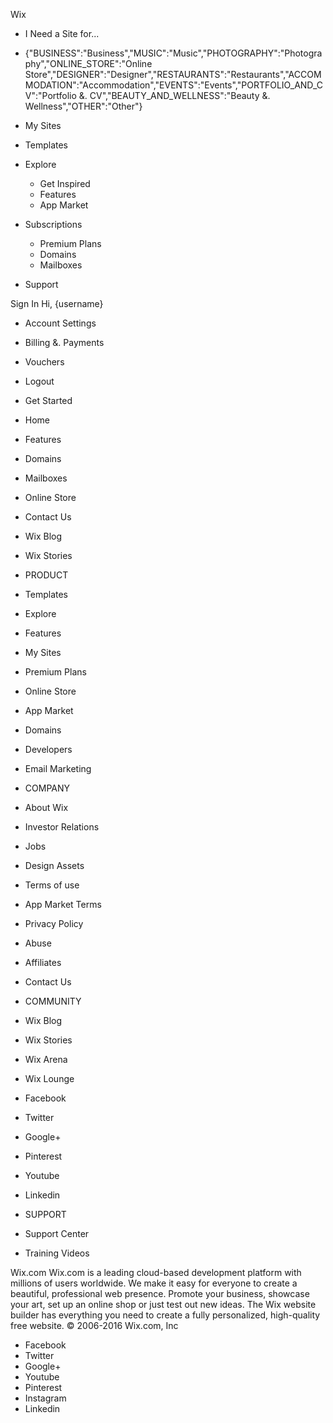 Wix

*   I Need a Site for...

*   {"BUSINESS":"Business","MUSIC":"Music","PHOTOGRAPHY":"Photography","ONLINE\_STORE":"Online Store","DESIGNER":"Designer","RESTAURANTS":"Restaurants","ACCOMMODATION":"Accommodation","EVENTS":"Events","PORTFOLIO\_AND\_CV":"Portfolio &. CV","BEAUTY\_AND\_WELLNESS":"Beauty &. Wellness","OTHER":"Other"}
*   My Sites
*   Templates
*   Explore
    *   Get Inspired
    *   Features
    *   App Market
*   Subscriptions
    *   Premium Plans
    *   Domains
    *   Mailboxes
*   Support

Sign In Hi, {username}

*   Account Settings
*   Billing &. Payments
*   Vouchers

*   Logout

*   Get Started
*   Home
*   Features
*   Domains
*   Mailboxes
*   Online Store
*   Contact Us
*   Wix Blog
*   Wix Stories

*   PRODUCT
*   Templates
*   Explore
*   Features
*   My Sites
*   Premium Plans
*   Online Store
*   App Market
*   Domains
*   Developers
*   Email Marketing

*   COMPANY
*   About Wix
*   Investor Relations
*   Jobs
*   Design Assets
*   Terms of use
*   App Market Terms
*   Privacy Policy
*   Abuse
*   Affiliates
*   Contact Us

*   COMMUNITY
*   Wix Blog
*   Wix Stories
*   Wix Arena
*   Wix Lounge
*   Facebook
*   Twitter
*   Google+
*   Pinterest
*   Youtube
*   Linkedin

*   SUPPORT
*   Support Center
*   Training Videos

Wix.com Wix.com is a leading cloud-based development platform with millions of users worldwide. We make it easy for everyone to create a beautiful, professional web presence. Promote your business, showcase your art, set up an online shop or just test out new ideas. The Wix website builder has everything you need to create a fully personalized, high-quality free website. © 2006-2016 Wix.com, Inc

*   Facebook
*   Twitter
*   Google+
*   Youtube
*   Pinterest
*   Instagram
*   Linkedin